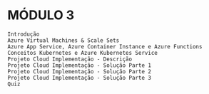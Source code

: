 # MÓDULO 3

    Introdução
    Azure Virtual Machines & Scale Sets
    Azure App Service, Azure Container Instance e Azure Functions
    Conceitos Kubernetes e Azure Kubernetes Service
    Projeto Cloud Implementação - Descrição
    Projeto Cloud Implementação - Solução Parte 1
    Projeto Cloud Implementação - Solução Parte 2
    Projeto Cloud Implementação - Solução Parte 3
    Quiz

